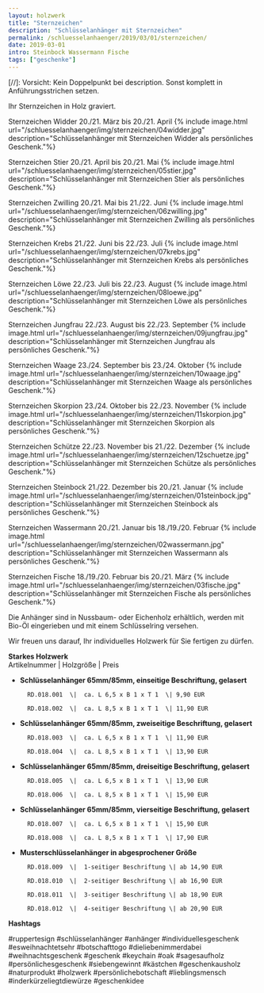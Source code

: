 ```yaml
---
layout: holzwerk
title: "Sternzeichen"
description: "Schlüsselanhänger mit Sternzeichen"
permalink: /schluesselanhaenger/2019/03/01/sternzeichen/
date: 2019-03-01
intro: Steinbock Wassermann Fische
tags: ["geschenke"]
---
```


[//]: Vorsicht: Kein Doppelpunkt bei description. Sonst komplett in Anführungsstrichen setzen.

Ihr Sternzeichen in Holz graviert.

Sternzeichen Widder 20./21. März bis 20./21. April
{% include image.html url="/schluesselanhaenger/img/sternzeichen/04widder.jpg" description="Schlüsselanhänger mit Sternzeichen Widder als persönliches Geschenk."%}

Sternzeichen Stier 20./21. April bis 20./21. Mai
{% include image.html url="/schluesselanhaenger/img/sternzeichen/05stier.jpg" description="Schlüsselanhänger mit Sternzeichen Stier als persönliches Geschenk."%}

Sternzeichen Zwilling 20./21. Mai bis 21./22. Juni
{% include image.html url="/schluesselanhaenger/img/sternzeichen/06zwilling.jpg" description="Schlüsselanhänger mit Sternzeichen Zwilling als persönliches Geschenk."%}

Sternzeichen Krebs 21./22. Juni bis 22./23. Juli
{% include image.html url="/schluesselanhaenger/img/sternzeichen/07krebs.jpg" description="Schlüsselanhänger mit Sternzeichen Krebs als persönliches Geschenk."%}

Sternzeichen Löwe 22./23. Juli bis 22./23. August
{% include image.html url="/schluesselanhaenger/img/sternzeichen/08loewe.jpg" description="Schlüsselanhänger mit Sternzeichen Löwe als persönliches Geschenk."%}

Sternzeichen Jungfrau 22./23. August bis 22./23. September
{% include image.html url="/schluesselanhaenger/img/sternzeichen/09jungfrau.jpg" description="Schlüsselanhänger mit Sternzeichen Jungfrau als persönliches Geschenk."%}

Sternzeichen Waage 23./24. September bis 23./24. Oktober
{% include image.html url="/schluesselanhaenger/img/sternzeichen/10waage.jpg" description="Schlüsselanhänger mit Sternzeichen Waage als persönliches Geschenk."%}

Sternzeichen Skorpion 23./24. Oktober bis 22./23. November
{% include image.html url="/schluesselanhaenger/img/sternzeichen/11skorpion.jpg" description="Schlüsselanhänger mit Sternzeichen Skorpion als persönliches Geschenk."%}

Sternzeichen Schütze 22./23. November bis 21./22. Dezember
{% include image.html url="/schluesselanhaenger/img/sternzeichen/12schuetze.jpg" description="Schlüsselanhänger mit Sternzeichen Schütze als persönliches Geschenk."%}

Sternzeichen Steinbock 21./22. Dezember bis 20./21. Januar
{% include image.html url="/schluesselanhaenger/img/sternzeichen/01steinbock.jpg" description="Schlüsselanhänger mit Sternzeichen Steinbock als persönliches Geschenk."%}

Sternzeichen Wassermann 20./21. Januar bis 18./19./20. Februar
{% include image.html url="/schluesselanhaenger/img/sternzeichen/02wassermann.jpg" description="Schlüsselanhänger mit Sternzeichen Wassermann als persönliches Geschenk."%}

Sternzeichen Fische 18./19./20. Februar bis 20./21. März
{% include image.html url="/schluesselanhaenger/img/sternzeichen/03fische.jpg" description="Schlüsselanhänger mit Sternzeichen Fische als persönliches Geschenk."%}

Die Anhänger sind in Nussbaum- oder Eichenholz erhältlich, werden mit Bio-Öl eingerieben und mit einem Schlüsselring versehen.

Wir freuen uns darauf, Ihr individuelles Holzwerk für Sie fertigen zu dürfen.

**Starkes Holzwerk**  
Artikelnummer \| Holzgröße \| Preis

- **Schlüsselanhänger 65mm/85mm, einseitige Beschriftung, gelasert**

      	RD.018.001  \| 	ca. L 6,5 x B 1 x T 1  \| 9,90 EUR

      	RD.018.002  \| 	ca. L 8,5 x B 1 x T 1  \| 11,90 EUR

- **Schlüsselanhänger 65mm/85mm, zweiseitige Beschriftung, gelasert**

      	RD.018.003  \| 	ca. L 6,5 x B 1 x T 1  \| 11,90 EUR

      	RD.018.004  \| 	ca. L 8,5 x B 1 x T 1  \| 13,90 EUR

- **Schlüsselanhänger 65mm/85mm, dreiseitige Beschriftung, gelasert**

      	RD.018.005  \| 	ca. L 6,5 x B 1 x T 1  \| 13,90 EUR

      	RD.018.006  \| 	ca. L 8,5 x B 1 x T 1  \| 15,90 EUR

- **Schlüsselanhänger 65mm/85mm, vierseitige Beschriftung, gelasert**

      	RD.018.007  \| 	ca. L 6,5 x B 1 x T 1  \| 15,90 EUR

      	RD.018.008  \| 	ca. L 8,5 x B 1 x T 1  \| 17,90 EUR

- **Musterschlüsselanhänger in abgesprochener Größe**

      	RD.018.009  \| 	1-seitiger Beschriftung \| ab 14,90 EUR

      	RD.018.010  \| 	2-seitiger Beschriftung \| ab 16,90 EUR

      	RD.018.011  \| 	3-seitiger Beschriftung \| ab 18,90 EUR

      	RD.018.012  \| 	4-seitiger Beschriftung \| ab 20,90 EUR

**Hashtags**

#ruppertesign
#schlüsselanhänger
#anhänger
#individuellesgeschenk
#esweihnachtetsehr
#botschafttogo
#dieliebenimmerdabei
#weihnachtsgeschenk
#geschenk
#keychain
#oak
#sagesaufholz
#persönlichesgeschenk
#siebengewinnt
#kästchen
#geschenkausholz
#naturprodukt
#holzwerk
#persönlichebotschaft
#lieblingsmensch
#inderkürzeliegtdiewürze
#geschenkidee

